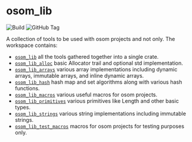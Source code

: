 osom_lib
========

![Build](https://github.com/RafalSzefler/osom_lib/actions/workflows/tests.yml/badge.svg)
![GitHub Tag](https://img.shields.io/github/v/tag/RafalSzefler/osom_lib)

A collection of tools to be used with osom projects and not only. The workspace contains:

* [`osom_lib`](https://rafalszefler.github.io/osom_lib/osom_lib) all the tools gathered together into a single crate.
* [`osom_lib_alloc`](https://rafalszefler.github.io/osom_lib/osom_lib_alloc) basic Allocator trail and optional std implementation.
* [`osom_lib_arrays`](https://rafalszefler.github.io/osom_lib/osom_lib_arrays) various array implementations including dynamic arrays, immutable arrays, and inline dynamic arrays.
* [`osom_lib_hash`](https://rafalszefler.github.io/osom_lib/osom_lib_hash) hash map and set algorithms along with various hash functions.
* [`osom_lib_macros`](https://rafalszefler.github.io/osom_lib/osom_lib_macros) various useful macros for osom projects.
* [`osom_lib_primitives`](https://rafalszefler.github.io/osom_lib/osom_lib_primitives) various primitives like Length and other basic types.
* [`osom_lib_strings`](https://rafalszefler.github.io/osom_lib/osom_lib_strings) various string implementations including immutable strings.
* [`osom_lib_test_macros`](https://rafalszefler.github.io/osom_lib/osom_lib_test_macros) macros for osom projects for testing purposes only.
